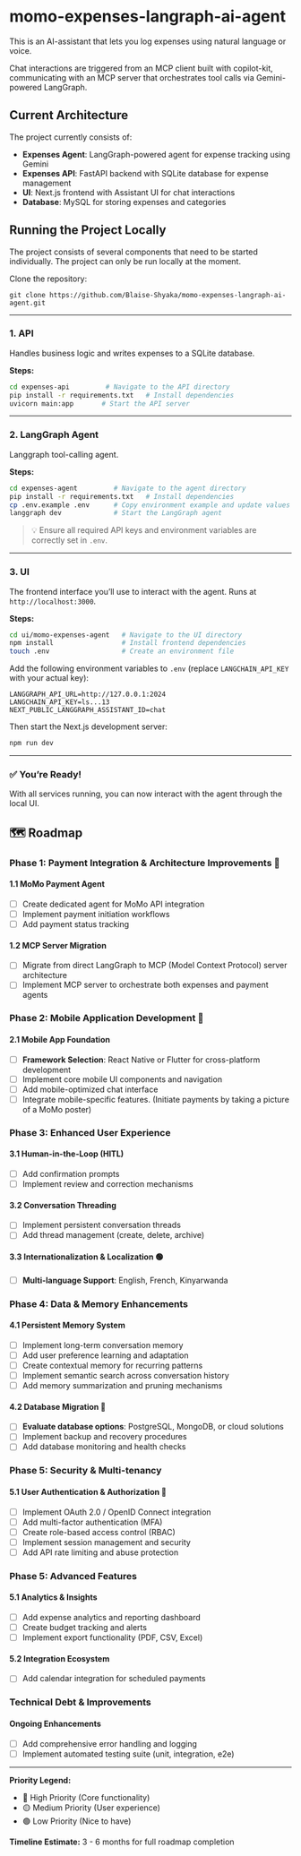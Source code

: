 # momo-expenses-langraph-ai-agent

This is an AI-assistant that lets you log expenses using natural language or voice.

Chat interactions are triggered from an MCP client built with copilot-kit, communicating with an MCP server that orchestrates tool calls via Gemini-powered LangGraph.

## Current Architecture

The project currently consists of:
- **Expenses Agent**: LangGraph-powered agent for expense tracking using Gemini
- **Expenses API**: FastAPI backend with SQLite database for expense management
- **UI**: Next.js frontend with Assistant UI for chat interactions
- **Database**: MySQL for storing expenses and categories

## Running the Project Locally

The project consists of several components that need to be started individually. The project can only be run locally at the moment.

Clone the repository:
```shell
git clone https://github.com/Blaise-Shyaka/momo-expenses-langraph-ai-agent.git
```

---

### 1. API

Handles business logic and writes expenses to a SQLite database.

**Steps:**

```bash
cd expenses-api         # Navigate to the API directory
pip install -r requirements.txt   # Install dependencies
uvicorn main:app       # Start the API server
```

---

### 2. LangGraph Agent

Langgraph tool-calling agent.

**Steps:**

```bash
cd expenses-agent         # Navigate to the agent directory
pip install -r requirements.txt   # Install dependencies
cp .env.example .env      # Copy environment example and update values
langgraph dev             # Start the LangGraph agent
```

> 💡 Ensure all required API keys and environment variables are correctly set in `.env`.

---

### 3. UI

The frontend interface you’ll use to interact with the agent. Runs at `http://localhost:3000`.

**Steps:**

```bash
cd ui/momo-expenses-agent   # Navigate to the UI directory
npm install                 # Install frontend dependencies
touch .env                  # Create an environment file
```

Add the following environment variables to `.env` (replace `LANGCHAIN_API_KEY` with your actual key):

```
LANGGRAPH_API_URL=http://127.0.0.1:2024
LANGCHAIN_API_KEY=ls...13
NEXT_PUBLIC_LANGGRAPH_ASSISTANT_ID=chat
```

Then start the Next.js development server:

```bash
npm run dev
```

---

### ✅ You’re Ready!

With all services running, you can now interact with the agent through the local UI.

## 🗺️ Roadmap

### Phase 1: Payment Integration & Architecture Improvements 🔴

#### 1.1 MoMo Payment Agent
- [ ] Create dedicated agent for MoMo API integration
- [ ] Implement payment initiation workflows
- [ ] Add payment status tracking

#### 1.2 MCP Server Migration
- [ ] Migrate from direct LangGraph to MCP (Model Context Protocol) server architecture
- [ ] Implement MCP server to orchestrate both expenses and payment agents

### Phase 2: Mobile Application Development 🔴

#### 2.1 Mobile App Foundation
- [ ] **Framework Selection**: React Native or Flutter for cross-platform development
- [ ] Implement core mobile UI components and navigation
- [ ] Add mobile-optimized chat interface 
- [ ] Integrate mobile-specific features. (Initiate payments by taking a picture of a MoMo poster)

### Phase 3: Enhanced User Experience

#### 3.1 Human-in-the-Loop (HITL)
- [ ] Add confirmation prompts
- [ ] Implement review and correction mechanisms

#### 3.2 Conversation Threading
- [ ] Implement persistent conversation threads
- [ ] Add thread management (create, delete, archive)

#### 3.3 Internationalization & Localization 🟢
- [ ] **Multi-language Support**: English, French, Kinyarwanda

### Phase 4: Data & Memory Enhancements

#### 4.1 Persistent Memory System
- [ ] Implement long-term conversation memory
- [ ] Add user preference learning and adaptation
- [ ] Create contextual memory for recurring patterns
- [ ] Implement semantic search across conversation history
- [ ] Add memory summarization and pruning mechanisms

#### 4.2 Database Migration 🔴
- [ ] **Evaluate database options**: PostgreSQL, MongoDB, or cloud solutions
- [ ] Implement backup and recovery procedures
- [ ] Add database monitoring and health checks

### Phase 5: Security & Multi-tenancy

#### 5.1 User Authentication & Authorization 🔴
- [ ] Implement OAuth 2.0 / OpenID Connect integration
- [ ] Add multi-factor authentication (MFA)
- [ ] Create role-based access control (RBAC)
- [ ] Implement session management and security
- [ ] Add API rate limiting and abuse protection

### Phase 5: Advanced Features

#### 5.1 Analytics & Insights
- [ ] Add expense analytics and reporting dashboard
- [ ] Create budget tracking and alerts
- [ ] Implement export functionality (PDF, CSV, Excel)

#### 5.2 Integration Ecosystem
- [ ] Add calendar integration for scheduled payments

### Technical Debt & Improvements

#### Ongoing Enhancements
- [ ] Add comprehensive error handling and logging
- [ ] Implement automated testing suite (unit, integration, e2e)

---

**Priority Legend:**
- 🔴 High Priority (Core functionality)
- 🟡 Medium Priority (User experience)
- 🟢 Low Priority (Nice to have)

**Timeline Estimate:** 3 - 6 months for full roadmap completion
